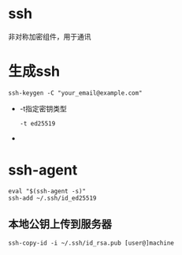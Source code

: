 # ssh

非对称加密组件，用于通讯



# 生成ssh

```git
ssh-keygen -C "your_email@example.com"
```

- -t指定密钥类型

  ```-t ed25519```

- 

# ssh-agent

```
eval "$(ssh-agent -s)"
ssh-add ~/.ssh/id_ed25519
```

## 本地公钥上传到服务器

```shell
ssh-copy-id -i ~/.ssh/id_rsa.pub [user@]machine
```



